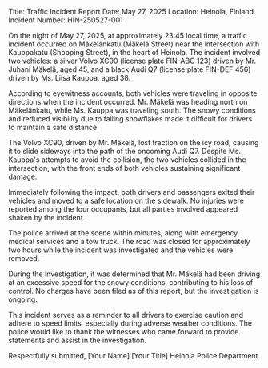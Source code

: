  Title: Traffic Incident Report
Date: May 27, 2025
Location: Heinola, Finland
Incident Number: HIN-250527-001

On the night of May 27, 2025, at approximately 23:45 local time, a traffic incident occurred on Mäkelänkatu (Mäkelä Street) near the intersection with Kauppakatu (Shopping Street), in the heart of Heinola. The incident involved two vehicles: a silver Volvo XC90 (license plate FIN-ABC 123) driven by Mr. Juhani Mäkelä, aged 45, and a black Audi Q7 (license plate FIN-DEF 456) driven by Ms. Liisa Kauppa, aged 38.

According to eyewitness accounts, both vehicles were traveling in opposite directions when the incident occurred. Mr. Mäkelä was heading north on Mäkelänkatu, while Ms. Kauppa was traveling south. The snowy conditions and reduced visibility due to falling snowflakes made it difficult for drivers to maintain a safe distance.

The Volvo XC90, driven by Mr. Mäkelä, lost traction on the icy road, causing it to slide sideways into the path of the oncoming Audi Q7. Despite Ms. Kauppa's attempts to avoid the collision, the two vehicles collided in the intersection, with the front ends of both vehicles sustaining significant damage.

Immediately following the impact, both drivers and passengers exited their vehicles and moved to a safe location on the sidewalk. No injuries were reported among the four occupants, but all parties involved appeared shaken by the incident.

The police arrived at the scene within minutes, along with emergency medical services and a tow truck. The road was closed for approximately two hours while the incident was investigated and the vehicles were removed.

During the investigation, it was determined that Mr. Mäkelä had been driving at an excessive speed for the snowy conditions, contributing to his loss of control. No charges have been filed as of this report, but the investigation is ongoing.

This incident serves as a reminder to all drivers to exercise caution and adhere to speed limits, especially during adverse weather conditions. The police would like to thank the witnesses who came forward to provide statements and assist in the investigation.

Respectfully submitted,
[Your Name]
[Your Title]
Heinola Police Department